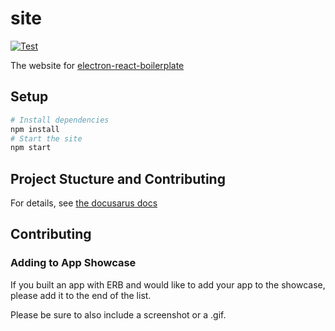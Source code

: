 # site

[![Test](https://github.com/electron-react-boilerplate/site/actions/workflows/test.yml/badge.svg)](https://github.com/electron-react-boilerplate/site/actions/workflows/test.yml)

The website for [electron-react-boilerplate](https://github.com/electron-react-boilerplate/electron-react-boilerplate)

## Setup

```sh
# Install dependencies
npm install
# Start the site
npm start
```

## Project Stucture and Contributing

For details, see [the docusarus docs](https://v2.docusaurus.io)

## Contributing

### Adding to App Showcase

If you built an app with ERB and would like to add your app to the showcase, please add it to the end of the list.

Please be sure to also include a screenshot or a .gif.

